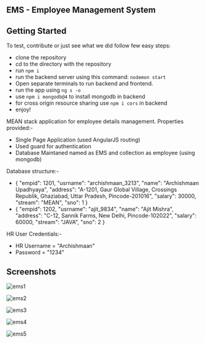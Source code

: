 ## EMS - Employee Management System

## Getting Started
To test, contribute or just see what we did follow few easy steps:
- clone the repository
- cd to the directory with the repository
- run `npm i`
- run the backend server using this command: 
  `nodemon start`
- Open separate terminals to run backend and frontend.
- run the app using `ng s -o`
- use `npm i mongodb@4` to install mongodb in backend
- for cross origin resource sharing use `npm i cors` in backend
- enjoy!

MEAN stack application for employee details management. Properties provided:- <br />
- Single Page Application (used AngularJS routing)
- Used guard for authentication
- Database Maintaned named as EMS and collection as employee (using mongodb)

Database structure:- <br />
- {
  "empid": 1201,
  "usrname": "archishmaan_3213",
  "name": "Archishmaan Upadhyaya",
  "address": "A-1201, Gaur Global Village, Crossings Republik, Ghaziabad, Uttar Pradesh, Pincode-201016",
  "salary": 30000,
  "stream": "MEAN",
  "sno": 1
  }
- {
  "empid": 1202,
  "usrname": "ajit_9834",
  "name": "Ajit Mishra",
  "address": "C-12, Sannik Farms, New Delhi, Pincode-102022",
  "salary": 60000,
  "stream": "JAVA",
  "sno": 2
  }

HR User Credentials:- <br />
- HR Username = "Archishmaan"
- Password = "1234"
  
## Screenshots

  ![ems1](https://github.com/Archishmaan74/EMS/assets/59467495/cbe3569f-a7e8-4425-bb38-538c2a649541)
  
  ![ems2](https://github.com/Archishmaan74/EMS/assets/59467495/f8571e9e-da6a-4f0c-bfe3-26fc61405c93)

  ![ems3](https://github.com/Archishmaan74/EMS/assets/59467495/e54b459c-cc36-4379-9ca6-95a684eb931f)

  ![ems4](https://github.com/Archishmaan74/EMS/assets/59467495/45bb6921-b48c-456a-9bef-fd0d1ff0d9f2)

  ![ems5](https://github.com/Archishmaan74/EMS/assets/59467495/635e91e1-dd13-4eac-983b-c5217df95b97)


